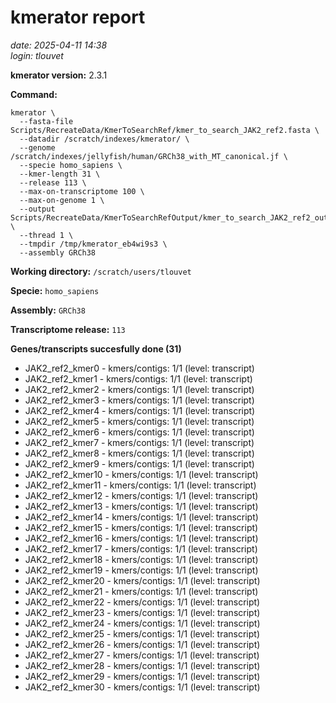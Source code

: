 # kmerator report
*date: 2025-04-11 14:38*  
*login: tlouvet*

**kmerator version:** 2.3.1

**Command:**

```
kmerator \
  --fasta-file Scripts/RecreateData/KmerToSearchRef/kmer_to_search_JAK2_ref2.fasta \
  --datadir /scratch/indexes/kmerator/ \
  --genome /scratch/indexes/jellyfish/human/GRCh38_with_MT_canonical.jf \
  --specie homo_sapiens \
  --kmer-length 31 \
  --release 113 \
  --max-on-transcriptome 100 \
  --max-on-genome 1 \
  --output Scripts/RecreateData/KmerToSearchRefOutput/kmer_to_search_JAK2_ref2_output \
  --thread 1 \
  --tmpdir /tmp/kmerator_eb4wi9s3 \
  --assembly GRCh38
```

**Working directory:** `/scratch/users/tlouvet`

**Specie:** `homo_sapiens`

**Assembly:** `GRCh38`

**Transcriptome release:** `113`

**Genes/transcripts succesfully done (31)**

- JAK2_ref2_kmer0 - kmers/contigs: 1/1 (level: transcript)
- JAK2_ref2_kmer1 - kmers/contigs: 1/1 (level: transcript)
- JAK2_ref2_kmer2 - kmers/contigs: 1/1 (level: transcript)
- JAK2_ref2_kmer3 - kmers/contigs: 1/1 (level: transcript)
- JAK2_ref2_kmer4 - kmers/contigs: 1/1 (level: transcript)
- JAK2_ref2_kmer5 - kmers/contigs: 1/1 (level: transcript)
- JAK2_ref2_kmer6 - kmers/contigs: 1/1 (level: transcript)
- JAK2_ref2_kmer7 - kmers/contigs: 1/1 (level: transcript)
- JAK2_ref2_kmer8 - kmers/contigs: 1/1 (level: transcript)
- JAK2_ref2_kmer9 - kmers/contigs: 1/1 (level: transcript)
- JAK2_ref2_kmer10 - kmers/contigs: 1/1 (level: transcript)
- JAK2_ref2_kmer11 - kmers/contigs: 1/1 (level: transcript)
- JAK2_ref2_kmer12 - kmers/contigs: 1/1 (level: transcript)
- JAK2_ref2_kmer13 - kmers/contigs: 1/1 (level: transcript)
- JAK2_ref2_kmer14 - kmers/contigs: 1/1 (level: transcript)
- JAK2_ref2_kmer15 - kmers/contigs: 1/1 (level: transcript)
- JAK2_ref2_kmer16 - kmers/contigs: 1/1 (level: transcript)
- JAK2_ref2_kmer17 - kmers/contigs: 1/1 (level: transcript)
- JAK2_ref2_kmer18 - kmers/contigs: 1/1 (level: transcript)
- JAK2_ref2_kmer19 - kmers/contigs: 1/1 (level: transcript)
- JAK2_ref2_kmer20 - kmers/contigs: 1/1 (level: transcript)
- JAK2_ref2_kmer21 - kmers/contigs: 1/1 (level: transcript)
- JAK2_ref2_kmer22 - kmers/contigs: 1/1 (level: transcript)
- JAK2_ref2_kmer23 - kmers/contigs: 1/1 (level: transcript)
- JAK2_ref2_kmer24 - kmers/contigs: 1/1 (level: transcript)
- JAK2_ref2_kmer25 - kmers/contigs: 1/1 (level: transcript)
- JAK2_ref2_kmer26 - kmers/contigs: 1/1 (level: transcript)
- JAK2_ref2_kmer27 - kmers/contigs: 1/1 (level: transcript)
- JAK2_ref2_kmer28 - kmers/contigs: 1/1 (level: transcript)
- JAK2_ref2_kmer29 - kmers/contigs: 1/1 (level: transcript)
- JAK2_ref2_kmer30 - kmers/contigs: 1/1 (level: transcript)
